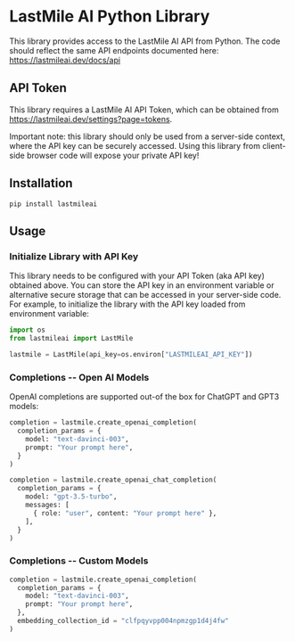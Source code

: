 # LastMile AI Python Library

This library provides access to the LastMile AI API from Python. The code should reflect the same API endpoints documented here: https://lastmileai.dev/docs/api

## API Token

This library requires a LastMile AI API Token, which can be obtained from https://lastmileai.dev/settings?page=tokens.

Important note: this library should only be used from a server-side context, where the API key can be securely accessed. Using this library from client-side browser code will expose your private API key!

## Installation

```
pip install lastmileai
```

## Usage

### Initialize Library with API Key

This library needs to be configured with your API Token (aka API key) obtained above. You can store the API key in an environment variable or alternative secure storage that can be accessed in your server-side code. For example, to initialize the library with the API key loaded from environment variable:

```python
import os
from lastmileai import LastMile

lastmile = LastMile(api_key=os.environ["LASTMILEAI_API_KEY"])
```

### Completions -- Open AI Models

OpenAI completions are supported out-of the box for ChatGPT and GPT3 models:

```python
completion = lastmile.create_openai_completion(
  completion_params = {
    model: "text-davinci-003",
    prompt: "Your prompt here",
  }
)
```

```python
completion = lastmile.create_openai_chat_completion(
  completion_params = {
    model: "gpt-3.5-turbo",
    messages: [
      { role: "user", content: "Your prompt here" },
    ],
  }
)
```

### Completions -- Custom Models

```python
completion = lastmile.create_openai_completion(
  completion_params = {
    model: "text-davinci-003",
    prompt: "Your prompt here",
  },
  embedding_collection_id = "clfpqyvpp004npmzgp1d4j4fw"
)
```
